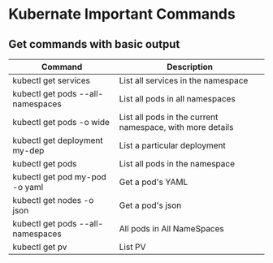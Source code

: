 # Kubernate Important Commands

## Get commands with basic output
|Command |Description|
|--------|-----------|
|kubectl get services|List all services in the namespace|
|kubectl get pods --all-namespaces|List all pods in all namespaces
|kubectl get pods -o wide|List all pods in the current namespace, with more details
|kubectl get deployment my-dep|List a particular deployment
|kubectl get pods|List all pods in the namespace
|kubectl get pod my-pod -o yaml |Get a pod's YAML
|kubectl get nodes -o json            |Get a pod's json
|kubectl get pods --all-namespaces     |All pods in All NameSpaces
|kubectl get pv                         |List PV